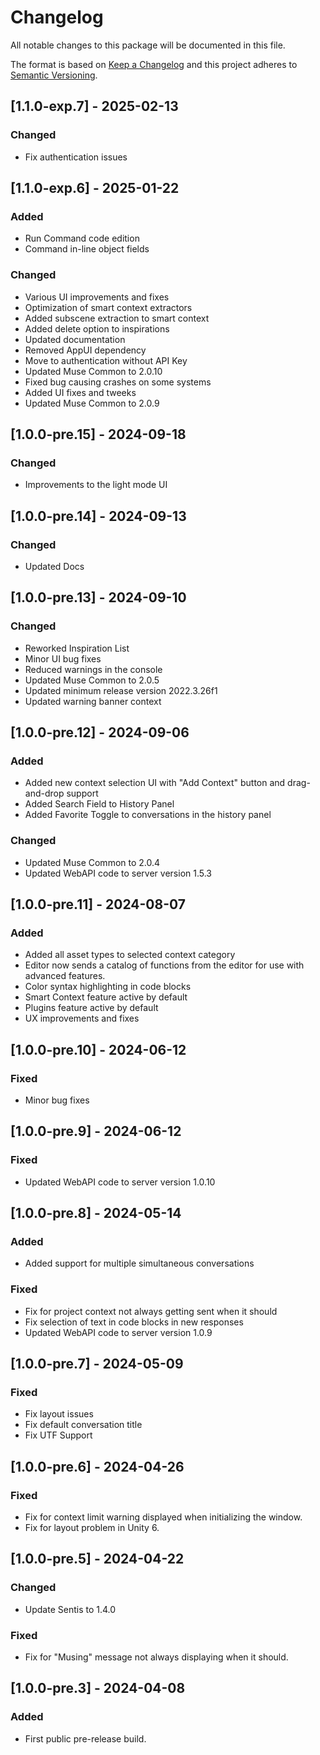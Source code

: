 # Changelog
All notable changes to this package will be documented in this file.

The format is based on [Keep a Changelog](http://keepachangelog.com/en/1.0.0/)
and this project adheres to [Semantic Versioning](http://semver.org/spec/v2.0.0.html).

## [1.1.0-exp.7] - 2025-02-13

### Changed
- Fix authentication issues

## [1.1.0-exp.6] - 2025-01-22

### Added
- Run Command code edition
- Command in-line object fields

### Changed
- Various UI improvements and fixes
- Optimization of smart context extractors
- Added subscene extraction to smart context
- Added delete option to inspirations
- Updated documentation
- Removed AppUI dependency
- Move to authentication without API Key
- Updated Muse Common to 2.0.10
- Fixed bug causing crashes on some systems
- Added UI fixes and tweeks
- Updated Muse Common to 2.0.9


## [1.0.0-pre.15] - 2024-09-18

### Changed
- Improvements to the light mode UI

## [1.0.0-pre.14] - 2024-09-13

### Changed
- Updated Docs

## [1.0.0-pre.13] - 2024-09-10

### Changed
- Reworked Inspiration List
- Minor UI bug fixes
- Reduced warnings in the console
- Updated Muse Common to 2.0.5
- Updated minimum release version 2022.3.26f1
- Updated warning banner context

## [1.0.0-pre.12] - 2024-09-06

### Added
- Added new context selection UI with "Add Context" button and drag-and-drop support
- Added Search Field to History Panel
- Added Favorite Toggle to conversations in the history panel

### Changed
- Updated Muse Common to 2.0.4
- Updated WebAPI code to server version 1.5.3


## [1.0.0-pre.11] - 2024-08-07

### Added
- Added all asset types to selected context category
- Editor now sends a catalog of functions from the editor for use with advanced features.
- Color syntax highlighting in code blocks
- Smart Context feature active by default
- Plugins feature active by default
- UX improvements and fixes

## [1.0.0-pre.10] - 2024-06-12

### Fixed
- Minor bug fixes

## [1.0.0-pre.9] - 2024-06-12

### Fixed
- Updated WebAPI code to server version 1.0.10

## [1.0.0-pre.8] - 2024-05-14

### Added
- Added support for multiple simultaneous conversations

### Fixed
- Fix for project context not always getting sent when it should
- Fix selection of text in code blocks in new responses
- Updated WebAPI code to server version 1.0.9

## [1.0.0-pre.7] - 2024-05-09

### Fixed
- Fix layout issues
- Fix default conversation title
- Fix UTF Support

## [1.0.0-pre.6] - 2024-04-26

### Fixed
- Fix for context limit warning displayed when initializing the window.
- Fix for layout problem in Unity 6.


## [1.0.0-pre.5] - 2024-04-22

### Changed
- Update Sentis to 1.4.0

### Fixed
- Fix for "Musing" message not always displaying when it should.


## [1.0.0-pre.3] - 2024-04-08

### Added
- First public pre-release build.
